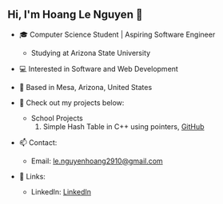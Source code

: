 ## Hi, I'm Hoang Le Nguyen 👋  

- 🎓 Computer Science Student | Aspiring Software Engineer
    - Studying at Arizona State University 
- 💻 Interested in Software and Web Development 
- 📍 Based in Mesa, Arizona, United States
- 🚀 Check out my projects below: 
    - School Projects
        1. Simple Hash Table in C++ using pointers, [GitHub](https://github.com/python1029/HashTable)
- 📫 Contact: 
    - Email: le.nguyenhoang2910@gmail.com
    
- 🔗 Links: 
    - LinkedIn: [LinkedIn](https://www.linkedin.com/in/hoang-le-nguyen-616b5b22b/)


